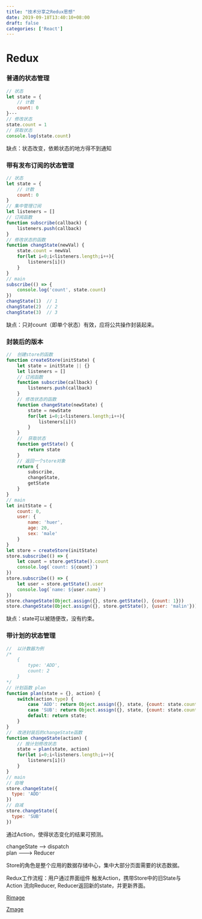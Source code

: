 ```yaml
---
title: "技术分享之Redux思想"
date: 2019-09-18T13:40:10+08:00
draft: false
categories: ['React']
---
```


# Redux  

### 普通的状态管理  

```javascript
// 状态
let state = {
    // 计数
    count: 0
}···
// 修改状态
state.count = 1
// 获取状态
console.log(state.count)
```  
缺点：状态改变，依赖状态的地方得不到通知  

### 带有发布订阅的状态管理  

```javascript
// 状态
let state = {
    // 计数
    count: 0
}
// 集中管理订阅
let listeners = []
// 订阅函数
function subscribe(callback) {
    listeners.push(callback)
}
// 修改状态的函数
function changState(newVal) {
    state.count = newVal
    for(let i=0;i<listeners.length;i++){
        listeners[i]()
    }
}
// main
subscribe(() => {
    console.log('count', state.count)
})
changState(1)  // 1
changState(2)  // 2
changState(3)  // 3
```

缺点：只对count（即单个状态）有效，应将公共操作封装起来。  

### 封装后的版本  

```javascript
//  创建store的函数
function createStore(initState) {
    let state = initState || {}
    let listeners = []
    // 订阅函数
    function subscribe(callback) {
        listeners.push(callback)
    }
    // 修改状态的函数
    function changeState(newState) {
        state = newState
        for(let i=0;i<listeners.length;i++){
            listeners[i]()
        }
    }
    //  获取状态
    function getState() {
        return state
    }
    // 返回一个store对象
    return {
        subscribe,
        changeState,
        getState
    }
}
// main
let initState = {
    count: 0,
    user: {
        name: 'huer',
        age: 20,
        sex: 'male'
    }
}
let store = createStore(initState)
store.subscribe(() => {
    let count = store.getState().count
    console.log(`count: ${count}`)
})
store.subscribe(() => {
    let user = store.getState().user
    console.log(`name: ${user.name}`)
})
store.changeState(Object.assign({}, store.getState(), {count: 1}))
store.changeState(Object.assign({}, store.getState(), {user: 'malin'}))
```

缺点：state可以被随便改，没有约束。  

### 带计划的状态管理  

```javascript
//  以计数器为例
/*
    {
        type: 'ADD',
        count: 2
    }
*/
// 计划函数 plan
function plan(state = {}, action) {
    switch(action.type) {
        case 'ADD': return Object.assign({}, state, {count: state.count + 1});break;
        case 'SUB': return Object.assign({}, state, {count: state.count - 1});break;
        default: return state;
    }
}
//  改进封装后的changeState函数
function changeState(action) {
    // 按计划修改状态
    state = plan(state, action)
    for(let i=0;i<listeners.length;i++){
        listeners[i]()
    }
}
// main
// 自增
store.changeState({
  type: 'ADD'
})
// 自减
store.changeState({
  type: 'SUB'
})
```

通过Action，使得状态变化的结果可预测。

changeState --> dispatch  
plan ---> Reducer  

Store的角色是整个应用的数据存储中心，集中大部分页面需要的状态数据。  

Redux工作流程：用户通过界面组件 触发Action，携带Store中的旧State与Action 流向Reducer, Reducer返回新的state，并更新界面。

[Rimage](https://github.com/hueralin/Rimage)

[Zmage](https://zmage.caldis.me/)
